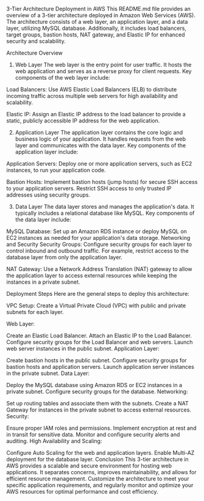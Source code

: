 3-Tier Architecture Deployment in AWS
This README.md file provides an overview of a 3-tier architecture deployed in Amazon Web Services (AWS). The architecture consists of a web layer, an application layer, and a data layer, utilizing MySQL database. Additionally, it includes load balancers, target groups, bastion hosts, NAT gateway, and Elastic IP for enhanced security and scalability.

Architecture Overview
1. Web Layer
The web layer is the entry point for user traffic. It hosts the web application and serves as a reverse proxy for client requests. Key components of the web layer include:

Load Balancers: Use AWS Elastic Load Balancers (ELB) to distribute incoming traffic across multiple web servers for high availability and scalability.

Elastic IP: Assign an Elastic IP address to the load balancer to provide a static, publicly accessible IP address for the web application.

2. Application Layer
The application layer contains the core logic and business logic of your application. It handles requests from the web layer and communicates with the data layer. Key components of the application layer include:

Application Servers: Deploy one or more application servers, such as EC2 instances, to run your application code.

Bastion Hosts: Implement bastion hosts (jump hosts) for secure SSH access to your application servers. Restrict SSH access to only trusted IP addresses using security groups.

3. Data Layer
The data layer stores and manages the application's data. It typically includes a relational database like MySQL. Key components of the data layer include:

MySQL Database: Set up an Amazon RDS instance or deploy MySQL on EC2 instances as needed for your application's data storage.
Networking and Security
Security Groups: Configure security groups for each layer to control inbound and outbound traffic. For example, restrict access to the database layer from only the application layer.

NAT Gateway: Use a Network Address Translation (NAT) gateway to allow the application layer to access external resources while keeping the instances in a private subnet.

Deployment Steps
Here are the general steps to deploy this architecture:

VPC Setup: Create a Virtual Private Cloud (VPC) with public and private subnets for each layer.

Web Layer:

Create an Elastic Load Balancer.
Attach an Elastic IP to the Load Balancer.
Configure security groups for the Load Balancer and web servers.
Launch web server instances in the public subnet.
Application Layer:

Create bastion hosts in the public subnet.
Configure security groups for bastion hosts and application servers.
Launch application server instances in the private subnet.
Data Layer:

Deploy the MySQL database using Amazon RDS or EC2 instances in a private subnet.
Configure security groups for the database.
Networking:

Set up routing tables and associate them with the subnets.
Create a NAT Gateway for instances in the private subnet to access external resources.
Security:

Ensure proper IAM roles and permissions.
Implement encryption at rest and in transit for sensitive data.
Monitor and configure security alerts and auditing.
High Availability and Scaling:

Configure Auto Scaling for the web and application layers.
Enable Multi-AZ deployment for the database layer.
Conclusion
This 3-tier architecture in AWS provides a scalable and secure environment for hosting web applications. It separates concerns, improves maintainability, and allows for efficient resource management. Customize the architecture to meet your specific application requirements, and regularly monitor and optimize your AWS resources for optimal performance and cost efficiency.
